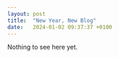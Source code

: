 ```yaml
---
layout: post
title:  "New Year, New Blog"
date:   2024-01-02 09:37:37 +0100
---
```

Nothing to see here yet. <!-- Oh, you're still here? Have some chocolate 🍫 -->

